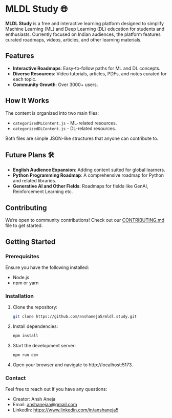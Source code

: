 # MLDL Study 🌐

**MLDL Study** is a free and interactive learning platform designed to simplify Machine Learning (ML) and Deep Learning (DL) education for students and enthusiasts. Currently focused on Indian audiences, the platform features curated roadmaps, videos, articles, and other learning materials.

## Features
- **Interactive Roadmaps**: Easy-to-follow paths for ML and DL concepts.
- **Diverse Resources**: Video tutorials, articles, PDFs, and notes curated for each topic.
- **Community Growth**: Over 3000+ users.

## How It Works
The content is organized into two main files:
- `categorizedMLContent.js` - ML-related resources.
- `categorizedDLContent.js` - DL-related resources.

Both files are simple JSON-like structures that anyone can contribute to.

## Future Plans 🛠️
- **English Audience Expansion**: Adding content suited for global learners.
- **Python Programming Roadmap**: A comprehensive roadmap for Python and related libraries.
- **Generative AI and Other Fields**: Roadmaps for fields like GenAI, Reinforcement Learning etc.

## Contributing
We’re open to community contributions! Check out our [CONTRIBUTING.md](CONTRIBUTING.md) file to get started.

## Getting Started
### Prerequisites
Ensure you have the following installed:
- Node.js
- npm or yarn

### Installation
1. Clone the repository:
   ```bash
   git clone https://github.com/anshaneja5/mldl.study.git
2. Install dependencies:
   ```bash
   npm install
3. Start the development server:
   ```bash
   npm run dev
4. Open your browser and navigate to http://localhost:5173.

### Contact
Feel free to reach out if you have any questions:

- Creator: Ansh Aneja
- Email: anshanejaa@gmail.com
- LinkedIn: https://www.linkedin.com/in/anshaneja5
